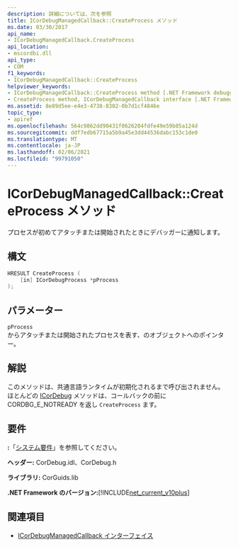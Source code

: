 ```yaml
---
description: 詳細については、次を参照
title: ICorDebugManagedCallback::CreateProcess メソッド
ms.date: 03/30/2017
api_name:
- ICorDebugManagedCallback.CreateProcess
api_location:
- mscordbi.dll
api_type:
- COM
f1_keywords:
- ICorDebugManagedCallback::CreateProcess
helpviewer_keywords:
- ICorDebugManagedCallback::CreateProcess method [.NET Framework debugging]
- CreateProcess method, ICorDebugManagedCallback interface [.NET Framework debugging]
ms.assetid: 8e89d5ee-e4e3-4738-8302-0b7d1cf4846e
topic_type:
- apiref
ms.openlocfilehash: 564c9862dd90431f0626204fdfe49e59b85a124d
ms.sourcegitcommit: ddf7edb67715a5b9a45e3dd44536dabc153c1de0
ms.translationtype: MT
ms.contentlocale: ja-JP
ms.lasthandoff: 02/06/2021
ms.locfileid: "99791050"
---
```

# <a name="icordebugmanagedcallbackcreateprocess-method"></a>ICorDebugManagedCallback::CreateProcess メソッド

プロセスが初めてアタッチまたは開始されたときにデバッガーに通知します。  
  
## <a name="syntax"></a>構文  
  
```cpp  
HRESULT CreateProcess (  
    [in] ICorDebugProcess *pProcess  
);  
```  
  
## <a name="parameters"></a>パラメーター  

 `pProcess`  
 からアタッチまたは開始されたプロセスを表す、のオブジェクトへのポインター。  
  
## <a name="remarks"></a>解説  

 このメソッドは、共通言語ランタイムが初期化されるまで呼び出されません。 ほとんどの [ICorDebug](icordebug-interface.md) メソッドは、コールバックの前に CORDBG_E_NOTREADY を返し `CreateProcess` ます。  
  
## <a name="requirements"></a>要件  

 **:**「[システム要件](../../get-started/system-requirements.md)」を参照してください。  
  
 **ヘッダー:** CorDebug.idl、CorDebug.h  
  
 **ライブラリ:** CorGuids.lib  
  
 **.NET Framework のバージョン:**[!INCLUDE[net_current_v10plus](../../../../includes/net-current-v10plus-md.md)]  
  
## <a name="see-also"></a>関連項目

- [ICorDebugManagedCallback インターフェイス](icordebugmanagedcallback-interface.md)
